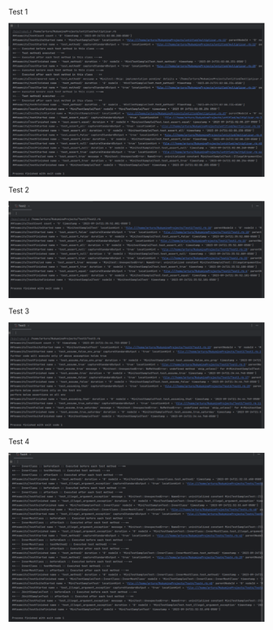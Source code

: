 Test 1 

![](https://github.com/Kinartb/CC3S2/blob/main/Actividad_1%3AUso_de_JUnit5_y_RSpec/Imagenes/Rubyprueba1.png)

Test 2

![](https://github.com/Kinartb/CC3S2/blob/main/Actividad_1%3AUso_de_JUnit5_y_RSpec/Imagenes/Rubyprueba2.png)

Test 3

![](https://github.com/Kinartb/CC3S2/blob/main/Actividad_1%3AUso_de_JUnit5_y_RSpec/Imagenes/Rubyprueba3.png)

Test 4

![](https://github.com/Kinartb/CC3S2/blob/main/Actividad_1%3AUso_de_JUnit5_y_RSpec/Imagenes/Rubyprueba4.png)
